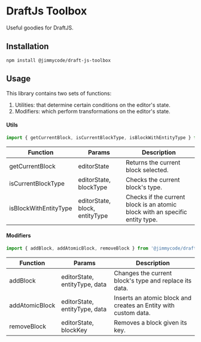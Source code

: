 # DraftJs Toolbox
Useful goodies for DraftJS.

## Installation

```
npm install @jimmycode/draft-js-toolbox
```

## Usage
This library contains two sets of functions:
1. Utilities: that determine certain conditions on the editor's state.
2. Modifiers: which perform transformations on the editor's state.

#### Utils

```js
import { getCurrentBlock, isCurrentBlockType, isBlockWithEntityType } from '@jimmycode/draft-js-toolbox';
```

| Function              | Params                          | Description                                                                  |
|-----------------------|---------------------------------|------------------------------------------------------------------------------|
| getCurrentBlock       | editorState                     | Returns the current block selected.                                          |
| isCurrentBlockType    | editorState, blockType          | Checks the current block's type.                                             |
| isBlockWithEntityType | editorState, block, entityType  | Checks if the current block is an atomic block with an specific entity type. |

#### Modifiers

```js
import { addBlock, addAtomicBlock, removeBlock } from '@jimmycode/draft-js-toolbox';
```

| Function       | Params                        | Description                                                     |
|----------------|-------------------------------|-----------------------------------------------------------------|
| addBlock       | editorState, entityType, data | Changes the current block's type and replace its data.          |
| addAtomicBlock | editorState, entityType, data | Inserts an atomic block and creates an Entity with custom data. |
| removeBlock    | editorState, blockKey         | Removes a block given its key.                                  |

